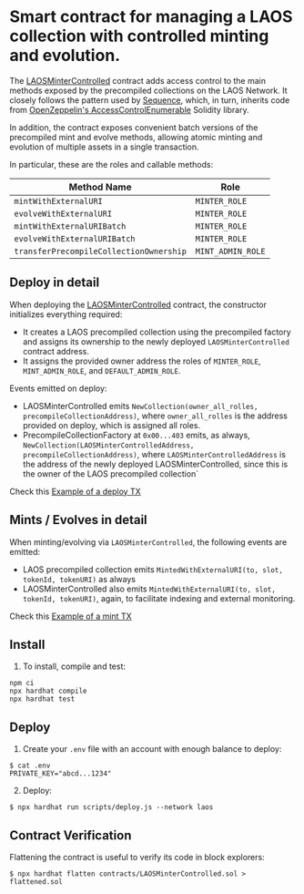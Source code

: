 # Smart contract for managing a LAOS collection with controlled minting and evolution.


The [LAOSMinterControlled](contracts/LAOSMinterControlled.sol) contract adds access control to the main methods exposed by the precompiled collections on the LAOS Network. It closely follows the pattern used by [Sequence](https://github.com/0xsequence/contracts-library/blob/3f66a7dc0e06bc040b2deead8d472c516641fe84/src/tokens/ERC721/README.md#L4), which, in turn, inherits code from [OpenZeppelin's AccessControlEnumerable](https://github.com/OpenZeppelin/openzeppelin-contracts/blob/master/contracts/access/extensions/AccessControlEnumerable.sol) Solidity library.

In addition, the contract exposes convenient batch versions of the precompiled mint and evolve methods, allowing atomic minting and evolution of multiple assets in a single transaction.

In particular, these are the roles and callable methods:


| Method Name                          | Role             |
|--------------------------------------|-----------------|
| `mintWithExternalURI`               | `MINTER_ROLE`   |
| `evolveWithExternalURI`             | `MINTER_ROLE`   |
| `mintWithExternalURIBatch`          | `MINTER_ROLE`   |
| `evolveWithExternalURIBatch`        | `MINTER_ROLE`   |
| `transferPrecompileCollectionOwnership` | `MINT_ADMIN_ROLE` |


## Deploy in detail
When deploying the [LAOSMinterControlled](contracts/LAOSMinterControlled.sol) contract, the constructor initializes everything required:
* It creates a LAOS precompiled collection using the precompiled factory and assigns its ownership to the newly deployed `LAOSMinterControlled` contract address.  
* It assigns the provided owner address the roles of `MINTER_ROLE`, `MINT_ADMIN_ROLE`, and `DEFAULT_ADMIN_ROLE`.  

Events emitted on deploy:
* LAOSMinterControlled emits `NewCollection(owner_all_rolles, precompileCollectionAddress)`, where `owner_all_rolles` is the address provided on deploy, which is assigned all roles.
* PrecompileCollectionFactory at `0x00...403` emits, as always, `NewCollection(LAOSMinterControlledAddress, precompileCollectionAddress)`, where `LAOSMinterControlledAddress` is the address of the newly deployed LAOSMinterControlled, since this is the owner of the LAOS precompiled collection`

Check this [Example of a deploy TX](https://explorer.laosnetwork.io/tx/0x296e8cf8d12468aa309d68276fd26ee23d9e8a445c17cf3e155e7a23529e7df3?tab=logs)


## Mints / Evolves in detail
When minting/evolving via `LAOSMinterControlled`, the following events are emitted:
* LAOS precompiled collection emits `MintedWithExternalURI(to, slot, tokenId, tokenURI)` as always
* LAOSMinterControlled also emits `MintedWithExternalURI(to, slot, tokenId, tokenURI)`, again, to facilitate indexing and external monitoring.

Check this [Example of a mint TX](https://explorer.laosnetwork.io/tx/0xe6e3dbb8778e90cd2662fd06a17cff207bbb652800196209ceeab50af4ec4f64?tab=logs)



## Install

1. To install, compile and test:

```shell
npm ci
npx hardhat compile
npx hardhat test
```

## Deploy

1. Create your `.env` file with an account with enough balance to deploy:
```shell
$ cat .env
PRIVATE_KEY="abcd...1234"
```

2. Deploy:
```shell
$ npx hardhat run scripts/deploy.js --network laos
```

## Contract Verification

Flattening the contract is useful to verify its code in block explorers:
```shell
$ npx hardhat flatten contracts/LAOSMinterControlled.sol > flattened.sol
```